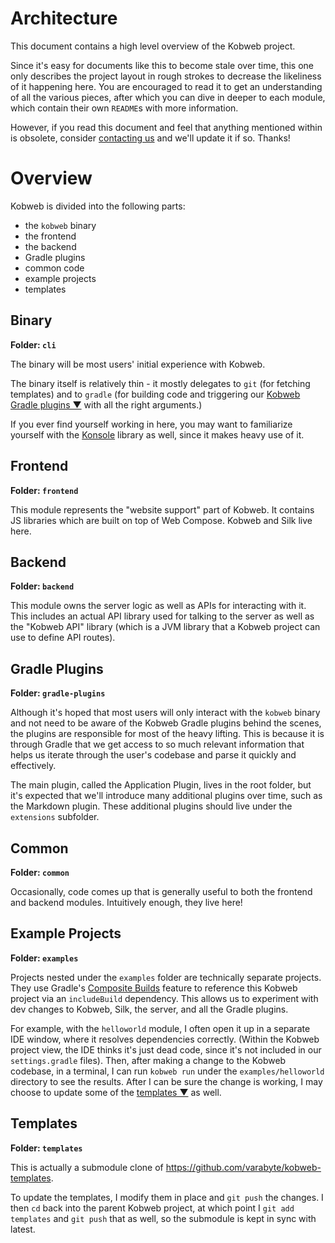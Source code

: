 # Architecture

This document contains a high level overview of the Kobweb project.

Since it's easy for documents like this to become stale over time, this one only describes the project layout in rough
strokes to decrease the likeliness of it happening here. You are encouraged to read it to get an understanding of all
the various pieces, after which you can dive in deeper to each module, which contain their own `README`s with more
information.

However, if you read this document and feel that anything mentioned within is obsolete, consider
[contacting us](https://github.com/varabyte/kobweb#connecting-with-us) and we'll update it if so. Thanks!

# Overview

Kobweb is divided into the following parts:

* the `kobweb` binary
* the frontend
* the backend
* Gradle plugins
* common code
* example projects
* templates

## Binary

**Folder: `cli`**

The binary will be most users' initial experience with Kobweb.

The binary itself is relatively thin - it mostly delegates to `git` (for fetching templates) and to `gradle` (for
building code and triggering our [Kobweb Gradle plugins ▼](#gradle-plugins) with all the right arguments.)

If you ever find yourself working in here, you may want to familiarize yourself with the
[Konsole](https://github.com/varabyte/konsole) library as well, since it makes heavy use of it.

## Frontend

**Folder: `frontend`**

This module represents the "website support" part of Kobweb. It contains JS libraries which are built on top of Web
Compose. Kobweb and Silk live here.

## Backend

**Folder: `backend`**

This module owns the server logic as well as APIs for interacting with it. This includes an actual API library used for
talking to the server as well as the "Kobweb API" library (which is a JVM library that a Kobweb project can use to
define API routes).

## Gradle Plugins

**Folder: `gradle-plugins`**

Although it's hoped that most users will only interact with the `kobweb` binary and not need to be aware of the Kobweb
Gradle plugins behind the scenes, the plugins are responsible for most of the heavy lifting. This is because it is
through Gradle that we get access to so much relevant information that helps us iterate through the user's codebase and
parse it quickly and effectively.

The main plugin, called the Application Plugin, lives in the root folder, but it's expected that we'll introduce many
additional plugins over time, such as the Markdown plugin. These additional plugins should live under the `extensions`
subfolder.

## Common

**Folder: `common`**

Occasionally, code comes up that is generally useful to both the frontend and backend modules. Intuitively enough, they
live here!

## Example Projects

**Folder: `examples`**

Projects nested under the `examples` folder are technically separate projects. They use Gradle's
[Composite Builds](https://docs.gradle.org/current/userguide/composite_builds.html) feature to reference this Kobweb
project via an `includeBuild` dependency. This allows us to experiment with dev changes to Kobweb, Silk, the server, and
all the Gradle plugins.

For example, with the `helloworld` module, I often open it up in a separate IDE window, where it resolves dependencies
correctly. (Within the Kobweb project view, the IDE thinks it's just dead code, since it's not included in our
`settings.gradle` files). Then, after making a change to the Kobweb codebase, in a terminal, I can run `kobweb run`
under the `examples/helloworld` directory to see the results. After I can be sure the change is working, I may choose to
update some of the [templates ▼](#templates) as well.

## Templates

**Folder: `templates`**

This is actually a submodule clone of https://github.com/varabyte/kobweb-templates.

To update the templates, I modify them in place and `git push` the changes. I then `cd` back into the parent Kobweb
project, at which point I `git add templates` and `git push` that as well, so the submodule is kept in sync with latest.
